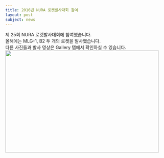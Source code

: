 ```yaml
---
title: 2016년 NURA 로켓발사대회 참여
layout: post
subject: news
---
```

제 25회 NURA 로켓발사대회에 참여했습니다.<br/>
올해에는 MLG-1, B2 두 개의 로켓을 발사했습니다.<br/>
다른 사진들과 발사 영상은 Gallery 탭에서 확인하실 수 있습니다.
<br/>
<img src="https://github.com/hsb6350/hanaro.github.io/blob/master/assets/acts/front.jpg?raw=true" width="480" height="320"/>
